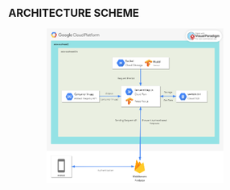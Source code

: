 ## ARCHITECTURE SCHEME
<p align="center">
  <img src="https://github.com/capstonec242ps168/Cloud-Computing/blob/main/architecture.png" alt="Deskripsi Gambar" style="width:70%;">
</p>
